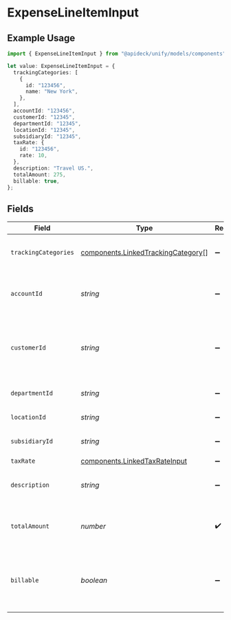 # ExpenseLineItemInput

## Example Usage

```typescript
import { ExpenseLineItemInput } from "@apideck/unify/models/components";

let value: ExpenseLineItemInput = {
  trackingCategories: [
    {
      id: "123456",
      name: "New York",
    },
  ],
  accountId: "123456",
  customerId: "12345",
  departmentId: "12345",
  locationId: "12345",
  subsidiaryId: "12345",
  taxRate: {
    id: "123456",
    rate: 10,
  },
  description: "Travel US.",
  totalAmount: 275,
  billable: true,
};
```

## Fields

| Field                                                                                    | Type                                                                                     | Required                                                                                 | Description                                                                              | Example                                                                                  |
| ---------------------------------------------------------------------------------------- | ---------------------------------------------------------------------------------------- | ---------------------------------------------------------------------------------------- | ---------------------------------------------------------------------------------------- | ---------------------------------------------------------------------------------------- |
| `trackingCategories`                                                                     | [components.LinkedTrackingCategory](../../models/components/linkedtrackingcategory.md)[] | :heavy_minus_sign:                                                                       | A list of linked tracking categories.                                                    |                                                                                          |
| `accountId`                                                                              | *string*                                                                                 | :heavy_minus_sign:                                                                       | The unique identifier for the ledger account.                                            | 123456                                                                                   |
| `customerId`                                                                             | *string*                                                                                 | :heavy_minus_sign:                                                                       | The ID of the customer this expense item is linked to.                                   | 12345                                                                                    |
| `departmentId`                                                                           | *string*                                                                                 | :heavy_minus_sign:                                                                       | The ID of the department                                                                 | 12345                                                                                    |
| `locationId`                                                                             | *string*                                                                                 | :heavy_minus_sign:                                                                       | The ID of the location                                                                   | 12345                                                                                    |
| `subsidiaryId`                                                                           | *string*                                                                                 | :heavy_minus_sign:                                                                       | The ID of the subsidiary                                                                 | 12345                                                                                    |
| `taxRate`                                                                                | [components.LinkedTaxRateInput](../../models/components/linkedtaxrateinput.md)           | :heavy_minus_sign:                                                                       | N/A                                                                                      |                                                                                          |
| `description`                                                                            | *string*                                                                                 | :heavy_minus_sign:                                                                       | The expense line item description                                                        | Travel US.                                                                               |
| `totalAmount`                                                                            | *number*                                                                                 | :heavy_check_mark:                                                                       | The total amount of the expense line item.                                               | 275                                                                                      |
| `billable`                                                                               | *boolean*                                                                                | :heavy_minus_sign:                                                                       | Boolean that indicates if the line item is billable or not.                              | true                                                                                     |